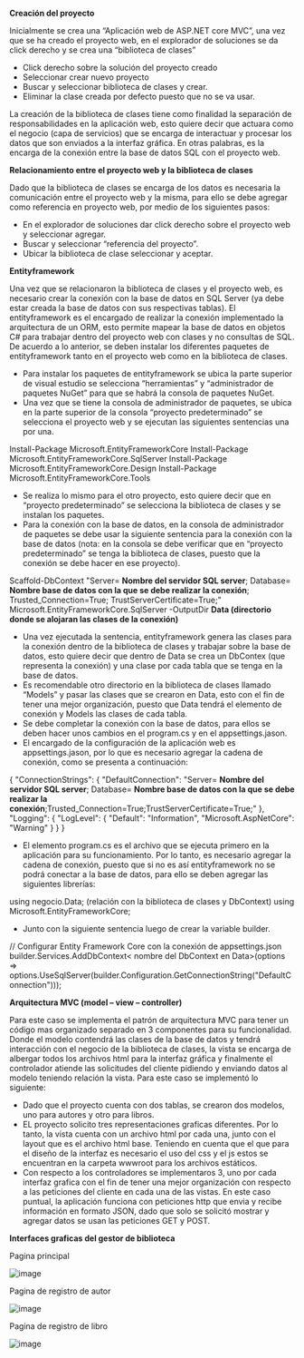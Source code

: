 **Creación del proyecto**

Inicialmente se crea una “Aplicación web de ASP.NET core MVC”, una vez que se ha creado el proyecto web, en el explorador de soluciones se da click derecho y se crea una “biblioteca de clases”
- Click derecho sobre la solución del proyecto creado
-	Seleccionar crear nuevo proyecto
-	Buscar y seleccionar biblioteca de clases y crear.
-	Eliminar la clase creada por defecto puesto que no se va usar.
  
La creación de la biblioteca de clases tiene como finalidad la separación de responsabilidades en la aplicación web, esto quiere decir que actuara como el negocio (capa de servicios) que se encarga de interactuar y procesar los datos que son enviados a la interfaz gráfica. En otras palabras, es la encarga de la conexión entre la base de datos SQL con el proyecto web.

**Relacionamiento entre el proyecto web y la biblioteca de clases**

Dado que la biblioteca de clases se encarga de los datos es necesaria la comunicación entre el proyecto web y la misma, para ello se debe agregar como referencia en proyecto web, por medio de los siguientes pasos:
-	En el explorador de soluciones dar click derecho sobre el proyecto web y seleccionar agregar.
-	Buscar y seleccionar “referencia del proyecto”.
-	Ubicar la biblioteca de clase seleccionar y aceptar.

**Entityframework**

Una vez que se relacionaron la biblioteca de clases y el proyecto web, es necesario crear la conexión con la base de datos en SQL Server (ya debe estar creada la base de datos con sus respectivas tablas). El entityframework es el encargado de realizar la conexión implementado la arquitectura de un ORM, esto permite mapear la base de datos en objetos C# para trabajar dentro del proyecto web con clases y no consultas de SQL. De acuerdo a lo anterior, se deben instalar los diferentes paquetes de entityframework tanto en el proyecto web como en la biblioteca de clases.

-	Para instalar los paquetes de entityframework se ubica la parte superior de visual estudio se selecciona “herramientas” y “administrador de paquetes NuGet” para que se habrá la consola de paquetes NuGet.
-	Una vez que se tiene la consola de administrador de paquetes, se ubica en la parte superior de la consola “proyecto predeterminado” se selecciona el proyecto web y se ejecutan las siguientes sentencias una por una.

Install-Package Microsoft.EntityFrameworkCore
Install-Package Microsoft.EntityFrameworkCore.SqlServer
Install-Package Microsoft.EntityFrameworkCore.Design
Install-Package Microsoft.EntityFrameworkCore.Tools

-	Se realiza lo mismo para el otro proyecto, esto quiere decir que en “proyecto predeterminado” se selecciona la biblioteca de clases y se instalan los paquetes.
-	Para la conexión con la base de datos, en la consola de administrador de paquetes se debe usar la siguiente sentencia para la conexión con la base de datos (nota: en la consola se debe verificar que en “proyecto predeterminado” se tenga la biblioteca de clases, puesto que la conexión se debe hacer en ese proyecto).

Scaffold-DbContext "Server= **Nombre del servidor SQL server**; Database= **Nombre base de datos con la que se debe realizar la conexión**; Trusted_Connection=True; TrustServerCertificate=True;" Microsoft.EntityFrameworkCore.SqlServer -OutputDir **Data (directorio donde se alojaran las clases de la conexión)**

-	Una vez ejecutada la sentencia, entityframework genera las clases para la conexión dentro de la biblioteca de clases y trabajar sobre la base de datos, esto quiere decir que dentro de Data se crea un DbContex (que representa la conexión) y una clase por cada tabla que se tenga en la base de datos.
-	Es recomendable otro directorio en la biblioteca de clases llamado “Models” y pasar las clases que se crearon en Data, esto con el fin de tener una mejor organización, puesto que Data tendrá el elemento de conexión y Models las clases de cada tabla.
-	Se debe completar la conexión con la base de datos, para ellos se deben hacer unos cambios en el program.cs y en el appsettings.jason.
-	El encargado de la configuración de la aplicación web es appsettings.jason, por lo que es necesario agregar la cadena de conexión, como se presenta a continuación:

{
    "ConnectionStrings": {
        "DefaultConnection": "Server= **Nombre del servidor SQL server**; Database= **Nombre base de datos con la que se debe realizar la conexión**;Trusted_Connection=True;TrustServerCertificate=True;"
    },
    "Logging": {
        "LogLevel": {
            "Default": "Information",
            "Microsoft.AspNetCore": "Warning"
        }
    }
}

-	El elemento program.cs es el archivo que se ejecuta primero en la aplicación para su funcionamiento. Por lo tanto, es necesario agregar la cadena de conexión, puesto que si no es así entityframework no se podrá conectar a la base de datos, para ello se deben agregar las siguientes librerías:

using negocio.Data; (relación con la biblioteca de clases y DbContext)
using Microsoft.EntityFrameworkCore;

-	Junto con la siguiente sentencia luego de crear la variable builder.
  
// Configurar Entity Framework Core con la conexión de appsettings.json
builder.Services.AddDbContext< nombre del DbContext en Data>(options =>
    options.UseSqlServer(builder.Configuration.GetConnectionString("DefaultConnection")));

**Arquitectura MVC (model – view – controller)**
 
Para este caso se implementa el patrón de arquitectura MVC para tener un código mas organizado separado en 3 componentes para su funcionalidad. Donde el modelo contendrá las clases de la base de datos y tendrá interacción con el negocio de la biblioteca de clases, la vista se encarga de albergar todos los archivos html para la interfaz gráfica y finalmente el controlador atiende las solicitudes del cliente pidiendo y enviando datos al modelo teniendo relación la vista. Para este caso se implementó lo siguiente:

-	Dado que el proyecto cuenta con dos tablas, se crearon dos modelos, uno para autores y otro para libros.
-	EL proyecto solicito tres representaciones graficas diferentes. Por lo tanto, la vista cuenta con un archivo html por cada una, junto con el layout que es el archivo html base. Teniendo en cuenta que el que para el diseño de la interfaz es necesario el uso del css y el js estos se encuentran en la carpeta wwwroot para los archivos estáticos.
-	Con respecto a los controladores se implementaros 3, uno por cada interfaz grafica con el fin de tener una mejor organización con respecto a las peticiones del cliente en cada una de las vistas. En este caso puntual, la aplicación funciona con peticiones http que envia y recibe información en formato JSON, dado que solo se solicitó mostrar y agregar datos se usan las peticiones GET y POST.

**Interfaces graficas del gestor de biblioteca**

Pagina principal

![image](https://github.com/user-attachments/assets/8e6ec581-3bb2-4859-a698-3972b86d3e05)

Pagina de registro de autor

![image](https://github.com/user-attachments/assets/75955b6a-48b3-4c76-a42c-07c5a21f515d)

Pagina de registro de libro

![image](https://github.com/user-attachments/assets/7a058be0-c99b-4229-9454-efd62b98a508)



